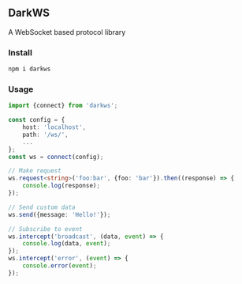 DarkWS
--------------------------------------------------

A WebSocket based protocol library

### Install
```sh
npm i darkws
```

### Usage
```ts
import {connect} from 'darkws';

const config = {
    host: 'localhost',
    path: '/ws/',
    ...
};
const ws = connect(config);

// Make request
ws.request<string>('foo:bar', {foo: 'bar'}).then((response) => {
    console.log(response);
});

// Send custom data
ws.send({message: 'Hello!'});

// Subscribe to event
ws.intercept('broadcast', (data, event) => {
    console.log(data, event);
});
ws.intercept('error', (event) => {
    console.error(event);
});
```